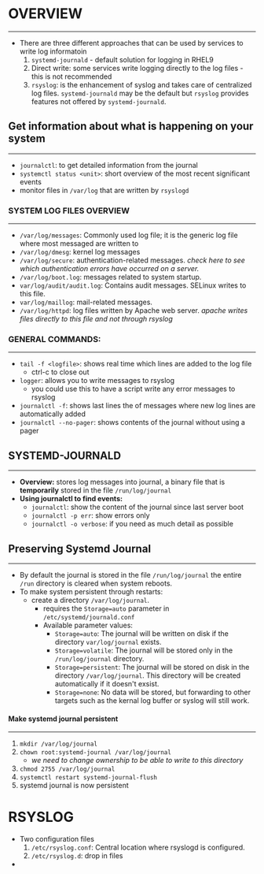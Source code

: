 
# OVERVIEW
---
- There are three different approaches that can be used by services to write log informatoin
	1. `systemd-journald` - default solution for logging in RHEL9
	2. Direct write: some services write logging directly to the log files - this is not recommended 
	3. `rsyslog`: is the enhancement of syslog and takes care of centralized log files. `systemd-journald` may be the default but `rsyslog` provides features not offered by `systemd-journald`.

## Get information about what is happening on your system
---
- `journalctl`: to get detailed information from the journal
- `systemctl status <unit>`: short overview of the most recent significant events
- monitor files in `/var/log` that are written by `rsyslogd` 
### SYSTEM LOG FILES OVERVIEW
---
- `/var/log/messages`: Commonly used log file; it is the generic log file where most messaged are written to
- `/var/log/dmesg`: kernel log messages
- `/var/log/secure`: authentication-related messages. *check here to see which authentication errors have occurred on a server.*
- `/var/log/boot.log`: messages related to system startup.
- `var/log/audit/audit.log`: Contains audit messages. SELinux writes to this file.
- `var/log/maillog`: mail-related messages.
- `/var/log/httpd`: log files written by Apache web server. *apache writes files directly to this file and not through rsyslog*
### GENERAL COMMANDS:
---
- `tail -f <logfile>`: shows real time which lines are added to the log file
	- ctrl-c to close out
- `logger`: allows you to write messages to rsyslog
	- you could use this to have a script write any error messages to rsyslog
- `journalctl -f`: shows last lines the of messages where new log lines are automatically added
- `journalctl --no-pager`: shows contents of the journal without using a pager
## SYSTEMD-JOURNALD
---
- **Overview:** stores log messages into journal, a binary file that is **temporarily** stored in the file `/run/log/journal` 
- **Using journalctl to find events:** 
	- `journalctl`: show the content of the journal since last server boot
	- `journalctl -p err`: show errors only
	- `journalctl -o verbose`: if you need as much detail as possible
## Preserving Systemd Journal
---
- By default the journal is stored in the file `/run/log/journal` the entire `/run` directory is cleared when system reboots.
- To make system persistent through restarts:
	- create a directory `/var/log/journal`.
		- requires the `Storage=auto` parameter in `/etc/systemd/journald.conf` 
		- Available parameter values:
			- `Storage=auto`: The journal will be written on disk if the directory `var/log/journal` exists.
			- `Storage=volatile`: The journal will be stored only in the `/run/log/journal` directory.
			- `Storage=persistent`: The journal will be stored on disk in the directory `/var/log/journal`. This directory will be created automatically if it doesn't exsist.
			- `Storage=none`: No data will be stored, but forwarding to other targets such as the kernal log buffer or syslog will still work.
#### Make systemd journal persistent
---
1. `mkdir /var/log/journal`
2. `chown root:systemd-journal /var/log/journal`
	- *we need to change ownership to be able to write to this directory*
3. `chmod 2755 /var/log/journal`
4. `systemctl restart systemd-journal-flush`
5. systemd journal is now persistent
# RSYSLOG
- Two configuration files
	1. `/etc/rsyslog.conf`: Central location where rsyslogd is configured.
	2. `/etc/rsyslog.d`: drop in files
- 


 

